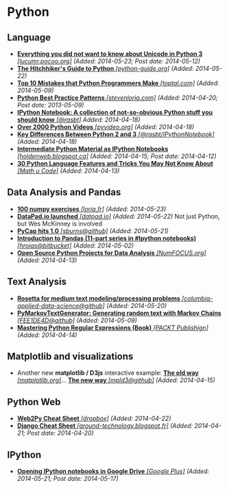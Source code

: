 # Python

## Language
* [**Everything you did not want to know about Unicode in Python 3** *[lucumr.pocoo.org]*](http://lucumr.pocoo.org/2014/5/12/everything-about-unicode/) *(Added: 2014-05-23; Post date: 2014-05-12)*
* [**The Hitchhiker's Guide to Python** *[python-guide.org]*](http://docs.python-guide.org/en/latest/) *(Added: 2014-05-22)*
* [**Top 10 Mistakes that Python Programmers Make** *[toptal.com]*](http://www.toptal.com/python/top-10-mistakes-that-python-programmers-make) *(Added: 2014-05-09)*
* [**Python Best Practice Patterns** *[stevenloria.com]*](http://stevenloria.com/python-best-practice-patterns-by-vladimir-keleshev-notes/) *(Added: 2014-04-20; Post date: 2013-05-09)*
* [**IPython Notebook: A collection of not-so-obvious Python stuff you should know** *[@rasbt]*](http://nbviewer.ipython.org/github/rasbt/python_reference/blob/master/not_so_obvious_python_stuff.ipynb?create=1) *Added: 2014-04-18)*
* [**Over 2000 Python Videos** *[pyvideo.org]*](http://pyvideo.org/) *(Added: 2014-04-18)*
* [**Key Differences Between Python 2 and 3** *[@rasbt/IPythonNotebook]*](http://nbviewer.ipython.org/github/rasbt/python_reference/blob/master/not_so_obvious_python_stuff.ipynb?create=1#python_differences) *(Added: 2014-04-18)*
* [**Intermediate Python Material as IPython Notebooks** *[holdenweb.blogspot.ca]*](http://holdenweb.blogspot.ca/2014/04/intermediate-python-open-source.html) *(Added: 2014-04-15; Post date: 2014-04-12)*
* [**30 Python Language Features and Tricks You May Not Know About** *[Math u Code]*](http://sahandsaba.com/thirty-python-language-features-and-tricks-you-may-not-know.html) *(Added: 2014-04-13)*

## Data Analysis and Pandas
* [**100 numpy exercises** *[loria.fr]*](http://www.loria.fr/~rougier/teaching/numpy.100/index.html) *(Added: 2014-05-23)*
* [**DataPad.io launched** *[datpad.io]*](http://datapad.io/) *(Added: 2014-05-22)* Not just Python, but Wes McKinney is involved
* [**PyCap hits 1.0** *[sburns@github]*](http://pycap.readthedocs.org/en/latest/index.html) *(Added: 2014-05-21)*
* [**Introduction to Pandas (11-part series in #Ipython notebooks)** *[hrojas@bitbucket]*](https://bitbucket.org/hrojas/learn-pandas) *(Added: 2014-05-02)*
* [**Open Source Python Projects for Data Analysis** *[NumFOCUS.org]*](http://numfocus.org/projects.html) *(Added: 2014-04-13)*

## Text Analysis
* [**Rosetta for medium text modeling/processing problems** *[columbia-applied-data-science@github]*](https://github.com/columbia-applied-data-science/rosetta) *(Added: 2014-05-20)*
* [**PyMarkovTextGenerator: Generating random text with Markov Chains** *[FEE1DE4D@github]*](https://github.com/FEE1DE4D/PyMarkovTextGenerator) *(Added: 2014-05-09)*
* [**Mastering Python Regular Expressions (Book)** *[PACKT Publishign]*](http://www.packtpub.com/mastering-python-regular-expressions/book) *(Added: 2014-04-14)*

## Matplotlib and visualizations

* Another new **matplotlib / D3js** interactive example: [**The old way** *[matplotlib.org]*](http://matplotlib.org/examples/shapes_and_collections/path_patch_demo.html)... [**The new way** *[mpld3@github]*](http://mpld3.github.io/examples/heart_path.html) *(Added: 2014-04-15)*

## Python Web
* [**Web2Py Cheat Sheet** *[dropbox]*](https://dl.dropboxusercontent.com/u/18065445/web2py/web2py_cheatsheet.pdf) *(Added: 2014-04-22)*
* [**Django Cheat Sheet** *[around-technology.blogspot.fr]*](http://around-technology.blogspot.fr/2014/04/django-cheat-sheet-15.html) *(Added: 2014-04-21; Post date: 2014-04-20)*

## IPython
* [**Opening IPython notebooks in Google Drive** *[Google Plus]*](https://plus.google.com/app/basic/stream/z133vvygwpzxc3co404cchobnq3wzl25jik) *(Added: 2014-05-21; Post date: 2014-05-17)*
